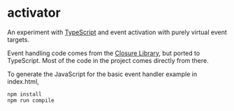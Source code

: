 activator
=========

An experiment with [TypeScript](http://typescriptlang.org) and event activation with purely virtual event targets.

Event handling code comes from the [Closure Library](https://github.com/google/closure-library/), but ported to TypeScript. Most of the code in the project comes directly from there.

To generate the JavaScript for the basic event handler example in index.html,

    npm install
    npm run compile